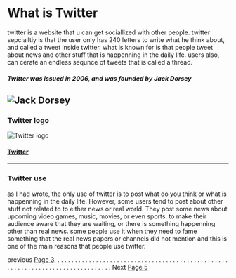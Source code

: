 # What is Twitter 
twitter is a website that u can get sociallized with other people. twitter sepcialltiy is that the user only has 240 letters to write what he think about, and called a tweet inside twitter. what is known for is that people tweet about news and other stuff that is happenning in the daily life. users also, can cerate an endless sequnce of tweets that is called a thread. 

##### Twitter was issued in _2006_, and was founded by **Jack Dorsey**
![Jack Dorsey](https://static01.nyt.com/images/2019/05/02/fashion/02JACK-1/02JACK-1-articleLarge.jpg?quality=75&auto=webp&disable=upscale "This is Jack Dorsey")
---


### Twitter logo
![Twitter logo](http://livedoor.blogimg.jp/dland/imgs/a/5/a5219b23.png)
#### [Twitter](https://twitter.com/home)
---

### Twitter use
as I had wrote, the only use of twitter is to post what do you think or what is happenning in the daily life. However, some users tend to post about other stuff not related to to either news or real world. They post some news about upcoming video games, music, movies, or even sports. to make their audience aware that they are waiting, or there is something happenning other than real news. some people use it when they need to fame something that the real news papers or channels did not mention and this is one of the main reasons that people use twitter. 


previous [Page 3](https://github.com/YousifAlSaeed/FinalProject/blob/master/Page3.md). . . . . . . . . . . . . . . . . . . . . . . . . . . . . . . . . . . . . . . . . . . . . . . . . . . . . . . . . . . . . . . . . . . . . . . . . . . . . .  . . Next [Page 5]()


